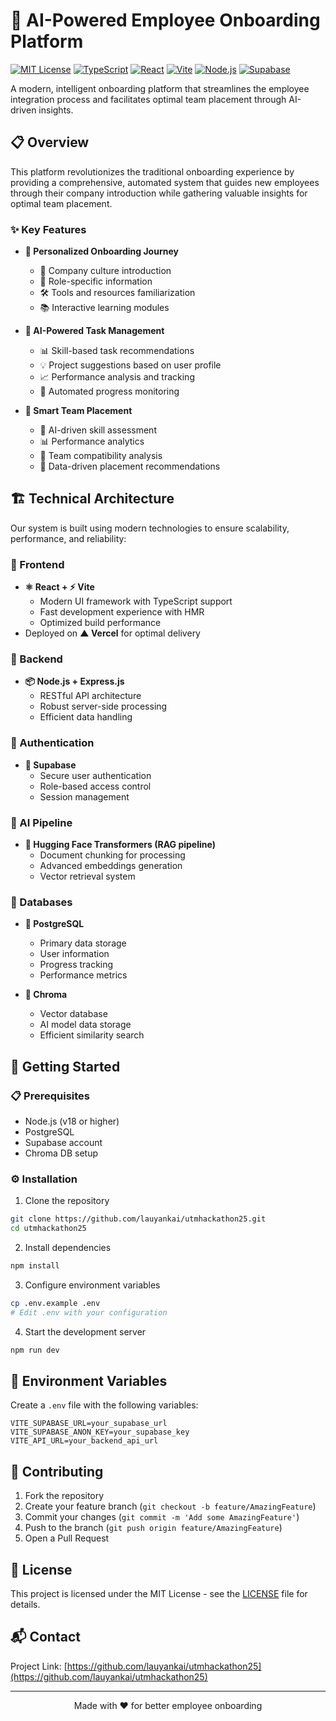 # 🚀 AI-Powered Employee Onboarding Platform

[![MIT License](https://img.shields.io/badge/License-MIT-green.svg)](https://choosealicense.com/licenses/mit/)
[![TypeScript](https://img.shields.io/badge/TypeScript-007ACC?style=flat&logo=typescript&logoColor=white)](https://www.typescriptlang.org/)
[![React](https://img.shields.io/badge/React-20232A?style=flat&logo=react&logoColor=61DAFB)](https://reactjs.org/)
[![Vite](https://img.shields.io/badge/Vite-B73BFE?style=flat&logo=vite&logoColor=FFD62E)](https://vitejs.dev/)
[![Node.js](https://img.shields.io/badge/Node.js-339933?style=flat&logo=nodedotjs&logoColor=white)](https://nodejs.org/)
[![Supabase](https://img.shields.io/badge/Supabase-181818?style=flat&logo=supabase&logoColor=white)](https://supabase.com/)

A modern, intelligent onboarding platform that streamlines the employee integration process and facilitates optimal team placement through AI-driven insights.

## 📋 Overview

This platform revolutionizes the traditional onboarding experience by providing a comprehensive, automated system that guides new employees through their company introduction while gathering valuable insights for optimal team placement.

### ✨ Key Features

- **🎯 Personalized Onboarding Journey**
  - 🏢 Company culture introduction
  - 👥 Role-specific information
  - 🛠️ Tools and resources familiarization
  - 📚 Interactive learning modules

- **🤖 AI-Powered Task Management**
  - 📊 Skill-based task recommendations
  - 💡 Project suggestions based on user profile
  - 📈 Performance analysis and tracking
  - 🔄 Automated progress monitoring

- **🎯 Smart Team Placement**
  - 🧠 AI-driven skill assessment
  - 📊 Performance analytics
  - 🤝 Team compatibility analysis
  - 📑 Data-driven placement recommendations

## 🏗️ Technical Architecture

Our system is built using modern technologies to ensure scalability, performance, and reliability:

### 🎨 Frontend
- **⚛️ React + ⚡ Vite**
  - Modern UI framework with TypeScript support
  - Fast development experience with HMR
  - Optimized build performance
- Deployed on **▲ Vercel** for optimal delivery

### 🔧 Backend
- **📦 Node.js + Express.js**
  - RESTful API architecture
  - Robust server-side processing
  - Efficient data handling

### 🔐 Authentication
- **🔑 Supabase**
  - Secure user authentication
  - Role-based access control
  - Session management

### 🧠 AI Pipeline
- **🤗 Hugging Face Transformers (RAG pipeline)**
  - Document chunking for processing
  - Advanced embeddings generation
  - Vector retrieval system

### 💾 Databases
- **🐘 PostgreSQL**
  - Primary data storage
  - User information
  - Progress tracking
  - Performance metrics

- **🎨 Chroma**
  - Vector database
  - AI model data storage
  - Efficient similarity search

## 🚀 Getting Started

### 📋 Prerequisites
- Node.js (v18 or higher)
- PostgreSQL
- Supabase account
- Chroma DB setup

### ⚙️ Installation

1. Clone the repository
```bash
git clone https://github.com/lauyankai/utmhackathon25.git
cd utmhackathon25
```

2. Install dependencies
```bash
npm install
```

3. Configure environment variables
```bash
cp .env.example .env
# Edit .env with your configuration
```

4. Start the development server
```bash
npm run dev
```

## 🔑 Environment Variables

Create a `.env` file with the following variables:

```env
VITE_SUPABASE_URL=your_supabase_url
VITE_SUPABASE_ANON_KEY=your_supabase_key
VITE_API_URL=your_backend_api_url
```

## 🤝 Contributing

1. Fork the repository
2. Create your feature branch (`git checkout -b feature/AmazingFeature`)
3. Commit your changes (`git commit -m 'Add some AmazingFeature'`)
4. Push to the branch (`git push origin feature/AmazingFeature`)
5. Open a Pull Request

## 📄 License

This project is licensed under the MIT License - see the [LICENSE](LICENSE) file for details.

## 📬 Contact

Project Link: [https://github.com/lauyankai/utmhackathon25](https://github.com/lauyankai/utmhackathon25)

---
<div align="center">
Made with ❤️ for better employee onboarding
</div>
